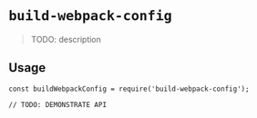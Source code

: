 # `build-webpack-config`

> TODO: description

## Usage

```
const buildWebpackConfig = require('build-webpack-config');

// TODO: DEMONSTRATE API
```
